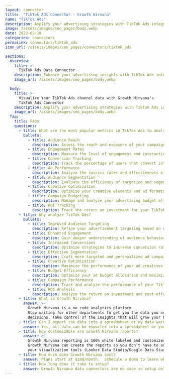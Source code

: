 ```yaml
---
layout: connector
title:  "TikTok Ads Connector - Growth Nirvana"
name: "TikTok Ads"
description: Amplify your advertising strategies with TikTok Ads integration, gaining actionable insights from campaign data analysis.
image: /assets/images/seo_pages/body.webp
date: 2023-08-18
categories: connectors
permalink: connectors/tiktok_ads
icon_url: /assets/images/seo_pages/connectors/tiktok_ads

sections:
  overview:
    title: >-
      TikTok Ads Data Connector
    description: Enhance your advertising insights with TikTok Ads integration. Seamlessly merge marketing data, unlocking insights that shape campaign strategies, audience analysis, and operational excellence.
    image_url: /assets/images/seo_pages/body.webp

  body:
    title: >-
      Visualize Your TikTok Ads channel data with Growth Nirvana's
      TikTok Ads Connector
    description: Amplify your advertising strategies with TikTok Ads integration, gaining actionable insights from campaign data analysis.
    image_url: /assets/images/seo_pages/body.webp
  faq:
    title: FAQs
    questions:
      - title: What are the most popular metrics in TikTok Ads to analyze?
        bullets:
          - title: Audience Reach
            description: Assess the reach and exposure of your campaigns to the TikTok audience.
          - title: Engagement Rates
            description: Measure the level of engagement and interaction with your TikTok Ads.
          - title: Conversion Tracking
            description: Track the percentage of users that convert into customers from your TikTok campaigns.
          - title: Ad Performance
            description: Analyze the success rates and effectiveness of your TikTok Ads.
          - title: Audience Segmentation
            description: Evaluate the efficiency of targeting and segmenting strategies on TikTok.
          - title: Creative Optimization
            description: Optimize your creative elements and ad formats for better results on TikTok.
          - title: Campaign Budgeting
            description: Manage and analyze your advertising budget allocation for TikTok campaigns.
          - title: ROI Tracking
            description: Track the return on investment for your TikTok ad spend.
      - title: Why analyze TikTok Ads?
        bullets:
          - title: Improved Audience Targeting
            description: Refine your advertisement targeting based on data-driven insights from TikTok Ads.
          - title: Enhanced Engagement
            description: Gain deeper understanding of audience behavior and preferences on TikTok.
          - title: Increased Conversions
            description: Optimize strategies to increase conversion rates and drive more sales on TikTok.
          - title: Effective Segmentation
            description: Craft more targeted and personalized ad campaigns on TikTok.
          - title: Creative Optimization
            description: Maximize the performance of your ad creatives on TikTok for better engagement.
          - title: Budget Efficiency
            description: Optimize your ad budget allocation and maximize the ROI on TikTok.
          - title: Campaign Performance
            description: Track and analyze the performance of your TikTok ad campaigns to make data-driven decisions.
          - title: ROI Analysis
            description: Analyze the return on investment and cost-effectiveness of your TikTok ad spend.
      - title: What is Growth Nirvana?
        answer: >-
          Growth Nirvana is a no code analytics platform 
          Stop waiting for other departments to get you the data you need to make critical business 
          decisions. Take control of the insights that will grow your business.
      - title: Can I export the data into a spreadsheet or my data warehouse?
        answer: Yes, all data can be exported into a spreadsheet or your data warehouse (Google BigQuery, AWS, Snowflake, Azure, etc)
      - title: How customizable are Growth Nirvana reports?
        answer: >-
          Growth Nirvana reporting is 100% white labeled and customized to your specifications.
          Growth Nirvana can create the reports so you don’t have to or you can connect
          your visualization tools (Looker Data Studio/Google Data Studio, Tableau, PowerBI, etc) to Growth Nirvana.
      - title: How much does Growth Nirvana cost?
        answer: Plans start at $200/month.  Schedule a demo to learn what plan is best for you.
      - title: How long does it take to setup?
        answer: Growth Nirvana data connectors are no code so setup only requires a few clicks.
---
```

